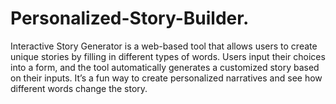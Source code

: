 # Personalized-Story-Builder.
Interactive Story Generator is a web-based tool that allows users to create unique stories by filling in different types of words. Users input their choices into a form, and the tool automatically generates a customized story based on their inputs. It’s a fun way to create personalized narratives and see how different words change the story.
